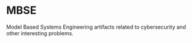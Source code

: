 # MBSE
Model Based Systems Engineering artifacts related to cybersecurity and other interesting problems.
